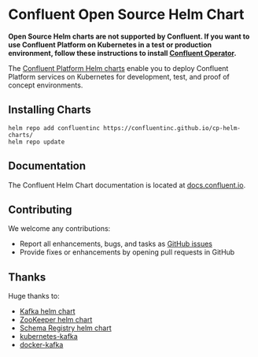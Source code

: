 # Confluent Open Source Helm Chart

**Open Source Helm charts are not supported by Confluent. If you want to use Confluent Platform on Kubernetes in a test or production environment, follow these instructions to install [Confluent Operator](https://docs.confluent.io/current/installation/operator/index.html#operator-about-intro).**

The [Confluent Platform Helm charts](https://github.com/confluentinc/cp-helm-charts) enable you to deploy Confluent Platform services on Kubernetes for development, test, and proof of concept environments.

## Installing Charts

```
helm repo add confluentinc https://confluentinc.github.io/cp-helm-charts/
helm repo update
```

## Documentation

The Confluent Helm Chart documentation is located at [docs.confluent.io](https://docs.confluent.io/current/quickstart/cp-helm-charts/docs/index.html).

## Contributing

We welcome any contributions:

- Report all enhancements, bugs, and tasks as [GitHub issues](https://github.com/confluentinc/cp-helm-charts/issues)
- Provide fixes or enhancements by opening pull requests in GitHub

## Thanks

Huge thanks to:

- [Kafka helm chart](https://github.com/kubernetes/charts/tree/master/incubator/kafka)
- [ZooKeeper helm chart](https://github.com/kubernetes/charts/tree/master/incubator/zookeeper)
- [Schema Registry helm chart](https://github.com/kubernetes/charts/tree/master/incubator/schema-registry)
- [kubernetes-kafka](https://github.com/Yolean/kubernetes-kafka)
- [docker-kafka](https://github.com/solsson/dockerfiles)
